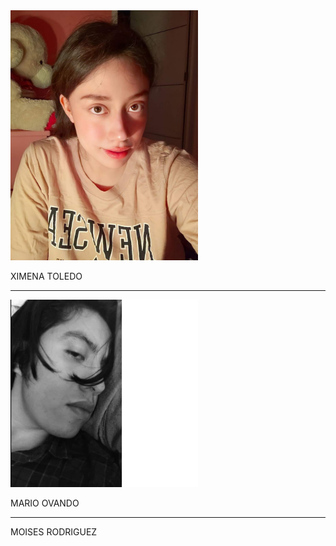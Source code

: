 

<div>
<img src="https://github.com/XimeMael/RETO-1-MASTER/blob/main/IMAGES/XimeMael.png" alt="JuveR" width="300px">
</div>
</p>
XIMENA TOLEDO


---
<div>
<img src="https://github.com/XimeMael/RETO-1-MASTER/blob/main/IMAGES/Mariovando.png" alt="JuveR" width="300px">
</div>
</p>
MARIO OVANDO

---

MOISES RODRIGUEZ